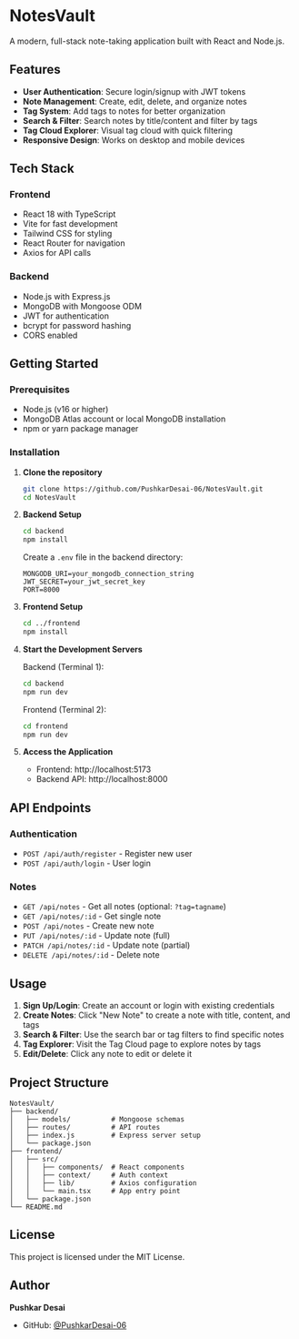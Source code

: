 # NotesVault

A modern, full-stack note-taking application built with React and Node.js.

## Features

- **User Authentication**: Secure login/signup with JWT tokens
- **Note Management**: Create, edit, delete, and organize notes
- **Tag System**: Add tags to notes for better organization
- **Search & Filter**: Search notes by title/content and filter by tags
- **Tag Cloud Explorer**: Visual tag cloud with quick filtering
- **Responsive Design**: Works on desktop and mobile devices

## Tech Stack

### Frontend

- React 18 with TypeScript
- Vite for fast development
- Tailwind CSS for styling
- React Router for navigation
- Axios for API calls

### Backend

- Node.js with Express.js
- MongoDB with Mongoose ODM
- JWT for authentication
- bcrypt for password hashing
- CORS enabled

## Getting Started

### Prerequisites

- Node.js (v16 or higher)
- MongoDB Atlas account or local MongoDB installation
- npm or yarn package manager

### Installation

1. **Clone the repository**

   ```bash
   git clone https://github.com/PushkarDesai-06/NotesVault.git
   cd NotesVault
   ```
2. **Backend Setup**

   ```bash
   cd backend
   npm install
   ```

   Create a `.env` file in the backend directory:

   ```
   MONGODB_URI=your_mongodb_connection_string
   JWT_SECRET=your_jwt_secret_key
   PORT=8000
   ```
3. **Frontend Setup**

   ```bash
   cd ../frontend
   npm install
   ```
4. **Start the Development Servers**

   Backend (Terminal 1):

   ```bash
   cd backend
   npm run dev
   ```

   Frontend (Terminal 2):

   ```bash
   cd frontend
   npm run dev
   ```
5. **Access the Application**

   - Frontend: http://localhost:5173
   - Backend API: http://localhost:8000

## API Endpoints

### Authentication

- `POST /api/auth/register` - Register new user
- `POST /api/auth/login` - User login

### Notes

- `GET /api/notes` - Get all notes (optional: `?tag=tagname`)
- `GET /api/notes/:id` - Get single note
- `POST /api/notes` - Create new note
- `PUT /api/notes/:id` - Update note (full)
- `PATCH /api/notes/:id` - Update note (partial)
- `DELETE /api/notes/:id` - Delete note

## Usage

1. **Sign Up/Login**: Create an account or login with existing credentials
2. **Create Notes**: Click "New Note" to create a note with title, content, and tags
3. **Search & Filter**: Use the search bar or tag filters to find specific notes
4. **Tag Explorer**: Visit the Tag Cloud page to explore notes by tags
5. **Edit/Delete**: Click any note to edit or delete it

## Project Structure

```
NotesVault/
├── backend/
│   ├── models/          # Mongoose schemas
│   ├── routes/          # API routes
│   ├── index.js         # Express server setup
│   └── package.json
├── frontend/
│   ├── src/
│   │   ├── components/  # React components
│   │   ├── context/     # Auth context
│   │   ├── lib/         # Axios configuration
│   │   └── main.tsx     # App entry point
│   └── package.json
└── README.md
```

## License

This project is licensed under the MIT License.

## Author

**Pushkar Desai**

- GitHub: [@PushkarDesai-06](https://github.com/PushkarDesai-06)
